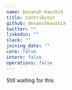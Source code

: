 ```yaml
---
name: Devansh Kaushik
title: Contributor
github: devanshkaushik
twitter: ""
linkedin: ""
slack: ""
joining_date: ""
core: false
intern: false
operations: false
---
```


Still waiting for this
